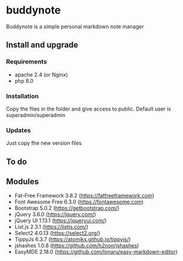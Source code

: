 # buddynote
Buddynote is a simple personal markdown note manager

## Install and upgrade
### Requirements
- apache 2.4 (or Nginx)
- php 8.0

### Installation
Copy the files in the folder and give access to public. Default user is superadmin/superadmin

### Updates
Just copy fhe new version files

## To do

## Modules
- Fat-Free Framework 3.8.2 (https://fatfreeframework.com)
- Font Awesome Free 6.3.0 (https://fontawesome.com)
- Bootstrap 5.0.2 (https://getbootstrap.com/)
- jQuery 3.6.0 (https://jquery.com/)
- jQuery UI 1.13.1 (https://jqueryui.com/)
- List.js 2.3.1 (https://listjs.com/)
- Select2 4.0.13 (https://select2.org/)
- TippyJs 6.3.7 (https://atomiks.github.io/tippyjs/)
- jshashes 1.0.8 (https://github.com/h2non/jshashes)
- EasyMDE 2.18.0 (https://github.com/Ionaru/easy-markdown-editor)